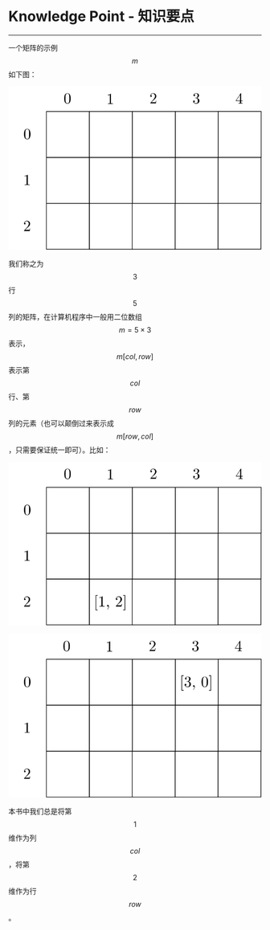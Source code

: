 # Knowledge Point - 知识要点

--------

一个矩阵的示例$$ m $$如下图：

![KnowledgePoint1.svg](../res/KnowledgePoint1.svg)

我们称之为$$ 3 $$行$$ 5 $$列的矩阵，在计算机程序中一般用二位数组$$ m = 5 \times 3 $$表示，$$ m[col, row] $$表示第$$ col $$行、第$$ row $$列的元素（也可以颠倒过来表示成$$ m[row, col] $$，只需要保证统一即可）。比如：

![KnowledgePoint2.svg](../res/KnowledgePoint2.svg)

![KnowledgePoint3.svg](../res/KnowledgePoint3.svg)

本书中我们总是将第$$ 1 $$维作为列$$ col $$，将第$$ 2 $$维作为行$$ row $$。
